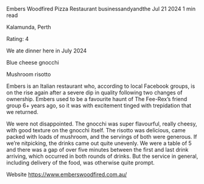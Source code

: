 Embers Woodfired Pizza Restaurant
businessandyandthe
Jul 21 2024
1 min read


Kalamunda, Perth

Rating: 4

We ate dinner here in July 2024 

Blue cheese gnocchi 

Mushroom risotto 

Embers is an Italian restaurant who, according to local Facebook groups, is on the rise again after a severe dip in quality following two changes of ownership. Embers used to be a favourite haunt of The Fee-Rex’s friend group 6+ years ago, so it was with excitement tinged with trepidation that we returned. 

We were not disappointed. The gnocchi was super flavourful, really cheesy, with good texture on the gnocchi itself. The risotto was delicious, came packed with loads of mushroom, and the servings of both were generous. If we’re nitpicking, the drinks came out quite unevenly. We were a table of 5 and there was a gap of over five minutes between the first and last drink arriving, which occurred in both rounds of drinks.  But the service in general, including delivery of the food, was otherwise quite prompt. 

Website https://www.emberswoodfired.com.au/